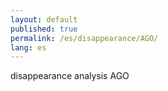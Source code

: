 ```yaml
---
layout: default
published: true
permalink: /es/disappearance/AGO/
lang: es
---
```


disappearance analysis AGO

